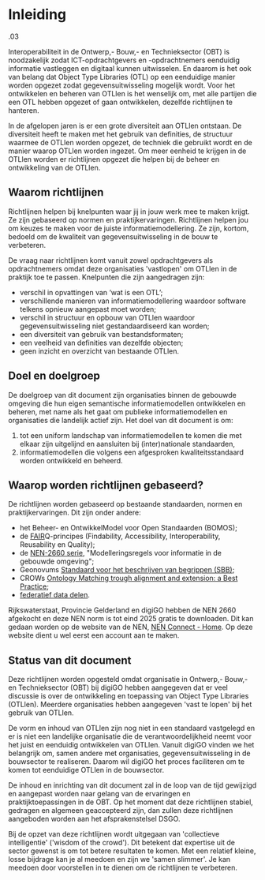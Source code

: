 # Inleiding

.03

Interoperabiliteit in de Ontwerp,- Bouw,- en Technieksector (OBT) is noodzakelijk zodat ICT-opdrachtgevers en -opdrachtnemers eenduidig informatie vastleggen en digitaal kunnen uitwisselen. En daarom is het ook van belang dat Object Type Libraries (OTL) op een eenduidige manier worden opgezet zodat gegevensuitwisseling mogelijk wordt. Voor het ontwikkelen en beheren van OTLlen is het wenselijk om, met alle partijen die een OTL hebben opgezet of gaan ontwikkelen, dezelfde richtlijnen te hanteren.

In de afgelopen jaren is er een grote diversiteit aan OTLlen ontstaan. De diversiteit heeft te maken met het gebruik van definities, de structuur waarmee de OTLlen worden opgezet, de techniek die gebruikt wordt en de manier waarop OTLlen worden ingezet. Om meer eenheid te krijgen in de OTLlen worden er richtlijnen opgezet die helpen bij de beheer en ontwikkeling van de OTLlen.

## Waarom richtlijnen
Richtlijnen helpen bij knelpunten waar jij in jouw werk mee te maken krijgt. Ze zijn gebaseerd op normen en praktijkervaringen. Richtlijnen helpen jou om keuzes te maken voor de juiste informatiemodellering. Ze zijn, kortom, bedoeld om de kwaliteit van gegevensuitwisseling in de bouw te verbeteren.

De vraag naar richtlijnen komt vanuit zowel opdrachtgevers als opdrachtnemers omdat deze organisaties 'vastlopen' om OTLlen in de praktijk toe te passen. Knelpunten die zijn aangedragen zijn:
- verschil in opvattingen van ‘wat is een OTL’;
- verschillende manieren van informatiemodellering waardoor software telkens opnieuw aangepast moet worden;
- verschil in structuur en opbouw van OTLlen waardoor gegevensuitwisseling niet gestandaardiseerd kan worden;
- een diversiteit van gebruik van bestandsformaten;
- een veelheid van definities van dezelfde objecten;
- geen inzicht en overzicht van bestaande OTLlen.

## Doel en doelgroep
De doelgroep van dit document zijn organisaties binnen de gebouwde omgeving die hun eigen semantische informatiemodellen ontwikkelen en beheren, met name als het gaat om publieke informatiemodellen en organisaties die landelijk actief zijn. Het doel van dit document is om:
1.	tot een uniform landschap van informatiemodellen te komen die met elkaar zijn uitgelijnd en aansluiten bij (inter)nationale standaarden, 
2.	informatiemodellen die volgens een afgesproken kwaliteitsstandaard worden ontwikkeld en beheerd.

## Waarop worden richtlijnen gebaseerd?
De richtlijnen worden gebaseerd op bestaande standaarden, normen en praktijkervaringen. Dit zijn onder andere:
- het Beheer- en OntwikkelModel voor Open Standaarden (BOMOS);
- de <a href="https://www.go-fair.org/fair-principles/">FAIR</a>Q-principes (Findability, Accessibility, Interoperability, Reusability en Quality);
- de <a href="https://www.nen.nl/modellering-integratie-en-interoperabiliteit-van-informatie-in-de-gebouwde-omgeving-en-procesindustrie">NEN-2660 serie</a>, "Modelleringsregels voor informatie in de gebouwde omgeving";
- Geonovums <a href="https://profielstelselcatalogus.pldn.nl/">Standaard voor het beschrijven van begrippen (SBB)</a>;
- CROWs <a href="https://docs.crow.nl/ontology-alignment/whitepaper/">Ontology Matching trough alignment and extension: a Best Practice</a>;
- <a href="https://www.digigo.nu/digitaal-stelsel/waarom-dsgo">federatief data delen</a>.

Rijkswaterstaat, Provincie Gelderland en digiGO hebben de NEN 2660 afgekocht en deze NEN norm is tot eind 2025 gratis te downloaden. Dit kan gedaan worden op de website van de NEN, <a href="https://urldefense.com/v3/__https://connect.nen.nl/Home/Detail__;!!NFFV0PM8bbqw!M5JuU5t0-AzxNzYr1PWA33tQIbT0IAFveLFdgD24P66VGyfZjurAmpzO2mWRs4Rc_B1BtfGe_fAWwVKIUU-TlKVXS0RZtntAGvtxKpM$">NEN Connect - Home</a>. Op deze website dient u wel eerst een account aan te maken. 

## Status van dit document

Deze richtlijnen worden opgesteld omdat organisatie in Ontwerp,- Bouw,- en Technieksector (OBT) bij digiGO hebben aangegeven dat er veel discussie is 
over de ontwikkeling en toepassing van Object Type Libraries (OTLlen). Meerdere organisaties hebben aangegeven 'vast te lopen' bij het gebruik van OTLlen. 

De vorm en inhoud van OTLlen zijn nog niet in een standaard vastgelegd en er is niet een landelijke organisatie die de verantwoordelijkheid neemt voor 
het juist en eenduidig ontwikkelen van OTLlen. Vanuit digiGO vinden we het belangrijk om, samen andere met organisaties, gegevensuitwisseling in de 
bouwsector te realiseren. Daarom wil digiGO het proces faciliteren om te komen tot eenduidige OTLlen in de bouwsector. 

De inhoud en inrichting van dit document zal in de loop van de tijd gewijzigd en aangepast worden naar gelang van de ervaringen en praktijktoepassingen in
de OBT. Op het moment dat deze richtlijnen stabiel, gedragen en algemeen geaccepteerd zijn, dan zullen deze richtlijnen aangeboden worden aan het 
afsprakenstelsel DSGO.

Bij de opzet van deze richtlijnen wordt uitgegaan van 'collectieve intelligentie' ('wisdom of the crowd'). Dit betekent dat expertise uit de sector gewenst
is om tot betere resultaten te komen. Met een relatief kleine, losse bijdrage kan je al meedoen en zijn we 'samen slimmer'. Je kan meedoen door voorstellen
in te dienen om de richtlijnen te verbeteren.

<!-- GitHub Issues wordt gebruikt voor de discussie van dit document. Eén issue per onderwerp vereenvoudigt de verwerking. -->